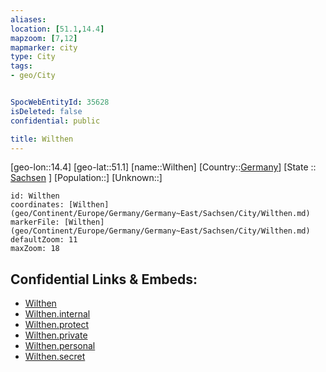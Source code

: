 ```yaml
---
aliases: 
location: [51.1,14.4]
mapzoom: [7,12] 
mapmarker: city 
type: City
tags:
- geo/City


SpocWebEntityId: 35628
isDeleted: false
confidential: public

title: Wilthen
---
```

[geo-lon::14.4]
[geo-lat::51.1]
[name::Wilthen]
[Country::[Germany](geo/Continent/Europe/Germany.md)]
[State :: [Sachsen](geo/Continent/Europe/Germany/Germany~East/Sachsen.md) ]
[Population::]
[Unknown::]


```leaflet
id: Wilthen
coordinates: [Wilthen](geo/Continent/Europe/Germany/Germany~East/Sachsen/City/Wilthen.md)
markerFile: [Wilthen](geo/Continent/Europe/Germany/Germany~East/Sachsen/City/Wilthen.md)
defaultZoom: 11 
maxZoom: 18
```


## Confidential Links & Embeds: 
- [Wilthen](../../../../../../../../_public/geo/Continent/Europe/Germany/Germany~East/Sachsen/City/Wilthen.md) 
- [Wilthen.internal](../../../../../../../../_internal/geo/Continent/Europe/Germany/Germany~East/Sachsen/City/Wilthen.internal.md) 
- [Wilthen.protect](../../../../../../../../_protect/geo/Continent/Europe/Germany/Germany~East/Sachsen/City/Wilthen.protect.md) 
- [Wilthen.private](../../../../../../../../_private/geo/Continent/Europe/Germany/Germany~East/Sachsen/City/Wilthen.private.md) 
- [Wilthen.personal](../../../../../../../../_personal/geo/Continent/Europe/Germany/Germany~East/Sachsen/City/Wilthen.personal.md) 
- [Wilthen.secret](../../../../../../../../_secret/geo/Continent/Europe/Germany/Germany~East/Sachsen/City/Wilthen.secret.md) 
